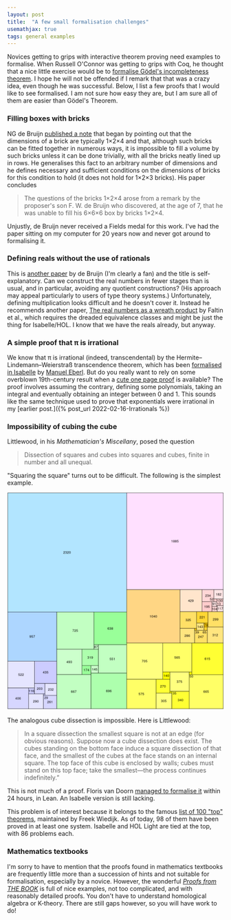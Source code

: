 ```yaml
---
layout: post
title:  "A few small formalisation challenges"
usemathjax: true 
tags: general examples
---
```


Novices getting to grips with interactive theorem proving need examples to formalise.
When Russell O'Connor was getting to grips with Coq, he thought that a nice little exercise would be to [formalise Gödel's incompleteness theorem](https://rdcu.be/cRs1q).
I hope he will not be offended if I remark that that was a crazy idea, even though he was successful. Below, I list a few proofs that I would like to see formalised. I am not sure how easy they are, but I am sure all of them are easier than Gödel's Theorem.

### Filling boxes with bricks

NG de Bruijn [published a note](https://doi.org/10.2307/2316785) that began by pointing out that the dimensions of a brick are typically 1×2×4 and that, although such bricks can be fitted together in numerous ways, it is impossible to fill a volume by such bricks unless it can be done trivially, with all the bricks neatly lined up in rows.
He generalises this fact to an arbitrary number of dimensions and he defines necessary and sufficient conditions on the dimensions of bricks
for this condition to hold (it does not hold for 1×2×3 bricks). His paper concludes 

> The questions of the bricks 1×2×4 arose from a remark by the proposer's
> son F. W. de Bruijn who discovered, at the age of 7, that he was unable to fill
> his 6×6×6 box by bricks 1×2×4.

Unjustly, de Bruijn never received a Fields medal for this work. I've had the paper sitting on my computer for 20 years now and never got around to formalising it.

### Defining reals without the use of rationals

This is [another paper](https://doi.org/10.1016/1385-7258(76)90055-X) by de Bruijn (I'm clearly a fan) and the title is self-explanatory.
Can we construct the real numbers in fewer stages than is usual, and in particular, avoiding any quotient constructions?
(His approach may appeal particularly to users of type theory systems.) 
Unfortunately, defining multiplication looks difficult and he doesn't cover it.
Instead he recommends another paper, [The real numbers as a wreath product](https://doi.org/10.1016/0001-8708(75)90115-2) by Faltin et al.,
which requires the dreaded equivalence classes and might be just the thing for Isabelle/HOL.
I know that we have the reals already, but anyway.

### A simple proof that π is irrational

We know that π is irrational (indeed, transcendental) by the Hermite–Lindemann–Weierstraß transcendence theorem, which has been [formalised in Isabelle](https://www.isa-afp.org/entries/Hermite_Lindemann.html) by [Manuel Eberl](http://cl-informatik.uibk.ac.at/users/meberl/).
But do you really want to rely on some overblown 19th-century result when a [cute one page proof](https://projecteuclid.org/journals/bulletin-of-the-american-mathematical-society/volume-53/issue-6/A-simple-proof-that-pi-is-irrational/bams/1183510788.full) is available?
The proof involves assuming the contrary, defining some polynomials, taking an integral and eventually obtaining an integer between 0 and 1.
This sounds like the same technique used to prove that exponentials were irrational in my [earlier post.]({% post_url 2022-02-16-Irrationals %})

### Impossibility of cubing the cube

Littlewood, in his *Mathematician's Miscellany*, posed the question

> Dissection of squares and cubes into squares and cubes, finite in number and all unequal.

"Squaring the square" turns out to be difficult.
The following is the simplest example.

<img src="/images/squared_square.png" alt="The smallest squared square" width="800"/>

The analogous cube dissection is impossible. Here is Littlewood:

> In a square dissection the smallest square is not at an edge (for obvious reasons). Suppose now a cube dissection does exist. The cubes standing on the bottom face induce a square dissection of that face, and the smallest of the cubes at the face stands on an internal square. The top face of this cube is enclosed by walls; cubes must stand on this top face; take the smallest—the process continues indefinitely.”

This is not much of a proof.
Floris van Doorn [managed to formalise it](https://github.com/leanprover-community/mathlib/blob/master/archive/100-theorems-list/82_cubing_a_cube.lean) within 24 hours, in Lean.
An Isabelle version is still lacking.

This problem is of interest because it belongs to the famous [list of 100 "top" theorems](https://www.cs.ru.nl/~freek/100/), maintained by Freek Wiedijk.
As of today, 98 of them have been proved in at least one system.
Isabelle and HOL Light are tied at the top, with 86 problems each.

### Mathematics textbooks

I'm sorry to have to mention that the proofs found in mathematics textbooks are frequently little more than a succession of hints and not suitable for formalisation, especially by a novice.
However, the wonderful
[*Proofs from THE BOOK*](https://en.wikipedia.org/wiki/Proofs_from_THE_BOOK)
is full of nice examples, not too complicated, and with reasonably detailed proofs.
You don't have to understand homological algebra or K-theory.
There are still gaps however, so you will have work to do!

